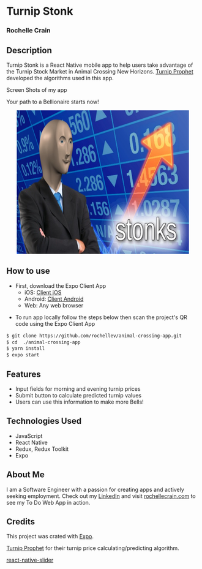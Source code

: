 # Turnip Stonk

### Rochelle Crain

## Description

Turnip Stonk is a React Native mobile app to help users take advantage of the Turnip Stock Market in Animal Crossing New Horizons. [Turnip Prophet](https://github.com/mikebryant/ac-nh-turnip-prices) developed the algorithms used in this app.

Screen Shots of my app

Your path to a Bellionaire starts now!

<div align="center">
	<img src="./stonk_meme.jpg" alt="stonk-meme"
	title="StonkMeme" width="450" height="375" />
</div>


## How to use

- First, download the Expo Client App
  - iOS: [Client iOS](https://itunes.apple.com/app/apple-store/id982107779)
  - Android: [Client Android](https://play.google.com/store/apps/details?id=host.exp.exponent&referrer=blankexample)
  - Web: Any web browser

* To run app locally follow the steps below then scan the project's QR code using the Expo Client App

```sh
$ git clone https://github.com/rochellev/animal-crossing-app.git
$ cd  ./animal-crossing-app
$ yarn install
$ expo start
```

## Features

- Input fields for morning and evening turnip prices
- Submit button to calculate predicted turnip values
- Users can use this information to make more Bells!

## Technologies Used

- JavaScript
- React Native
- Redux, Redux Toolkit
- Expo

## About Me

I am a Software Engineer with a passion for creating apps and actively seeking employment. Check out my [LinkedIn](https://www.linkedin.com/in/rochelle-roberts) and visit [rochellecrain.com](https://www.rochellecrain.com/) to see my To Do Web App in action.

## Credits

This project was crated with [Expo](https://reactnative.dev/docs/0.60/getting-started).

[Turnip Prophet](https://github.com/mikebryant/ac-nh-turnip-prices) for their turnip price calculating/predicting algorithm.

[react-native-slider](https://github.com/react-native-community/react-native-slider)
